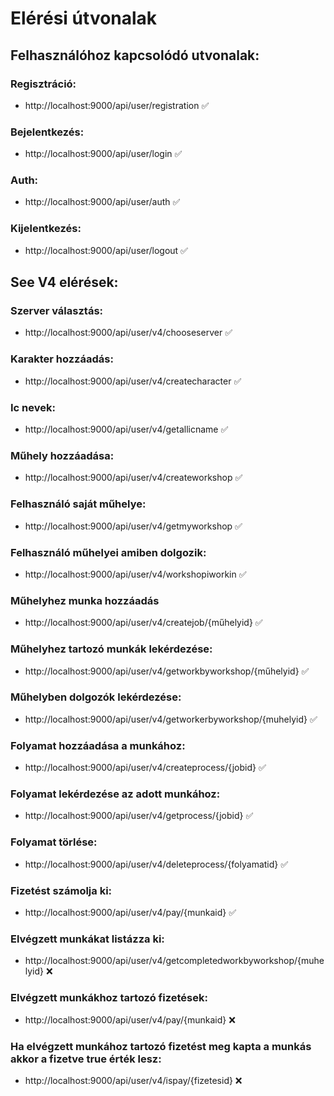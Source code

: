 # Elérési útvonalak

## Felhasználóhoz kapcsolódó utvonalak:

### Regisztráció:

* http://localhost:9000/api/user/registration :white_check_mark:

### Bejelentkezés:

* http://localhost:9000/api/user/login :white_check_mark:

### Auth:

* http://localhost:9000/api/user/auth :white_check_mark:

### Kijelentkezés:

* http://localhost:9000/api/user/logout :white_check_mark:


## See V4 elérések:

### Szerver választás:

* http://localhost:9000/api/user/v4/chooseserver :white_check_mark:

### Karakter hozzáadás:

* http://localhost:9000/api/user/v4/createcharacter :white_check_mark:

### Ic nevek:

* http://localhost:9000/api/user/v4/getallicname :white_check_mark:

### Műhely hozzáadása:

* http://localhost:9000/api/user/v4/createworkshop :white_check_mark:

### Felhasználó saját műhelye:

* http://localhost:9000/api/user/v4/getmyworkshop :white_check_mark:

### Felhasználó műhelyei amiben dolgozik:

* http://localhost:9000/api/user/v4/workshopiworkin :white_check_mark:

### Műhelyhez munka hozzáadás

* http://localhost:9000/api/user/v4/createjob/{műhelyid} :white_check_mark:

### Műhelyhez tartozó munkák lekérdezése:

* http://localhost:9000/api/user/v4/getworkbyworkshop/{műhelyid} :white_check_mark:

### Műhelyben dolgozók lekérdezése:

* http://localhost:9000/api/user/v4/getworkerbyworkshop/{muhelyid} :white_check_mark:

### Folyamat hozzáadása a munkához:

* http://localhost:9000/api/user/v4/createprocess/{jobid} :white_check_mark:

### Folyamat lekérdezése az adott munkához:

* http://localhost:9000/api/user/v4/getprocess/{jobid} :white_check_mark:

### Folyamat törlése:

* http://localhost:9000/api/user/v4/deleteprocess/{folyamatid} :white_check_mark:

### Fizetést számolja ki:

* http://localhost:9000/api/user/v4/pay/{munkaid} :white_check_mark:

### Elvégzett munkákat listázza ki:

* http://localhost:9000/api/user/v4/getcompletedworkbyworkshop/{muhelyid} :x:

### Elvégzett munkákhoz tartozó fizetések:

* http://localhost:9000/api/user/v4/pay/{munkaid} :x:

### Ha elvégzett munkához tartozó fizetést meg kapta a munkás akkor a fizetve true érték lesz:

* http://localhost:9000/api/user/v4/ispay/{fizetesid} :x:
